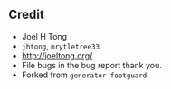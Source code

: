 ## Credit

- Joel H Tong 
- `jhtong`, `mrytletree33`
- http://joeltong.org/
- File bugs in the bug report thank you.
- Forked from `generator-footguard`
